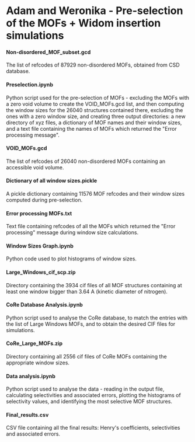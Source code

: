 # Adam and Weronika - Pre-selection of the MOFs + Widom insertion simulations

#### Non-disordered_MOF_subset.gcd
The list of refcodes of 87929 non-disordered MOFs, obtained from CSD database.

#### Preselection.ipynb
Python script used for the pre-selection of MOFs - excluding the MOFs with a zero void volume to create the VOID_MOFs.gcd list, and then computing the window sizes for the 26040 structures contained there, excluding the ones with a zero window size, and creating three output directories: a new directory of xyz files, a dictionary of MOF names and their window sizes, and a text file containing the names of MOFs which returned the "Error processing message". 

#### VOID_MOFs.gcd
The list of refcodes of 26040 non-disordered MOFs containing an accessible void volume.

#### Dictionary of all window sizes.pickle
A pickle dictionary containing 11576 MOF refcodes and their window sizes computed during pre-selection.

#### Error processing MOFs.txt
Text file containing refcodes of all the MOFs which returned the "Error processing" message during window size calculations.

#### Window Sizes Graph.ipynb
Python code used to plot histograms of window sizes. 

#### Large_Windows_cif_scp.zip  
Directory containing the 3934 cif files of all MOF structures containing at least one window bigger than 3.64 A (kinetic diameter of nitrogen).

#### CoRe Database Analysis.ipynb
Python script used to analyse the CoRe database, to match the entries with the list of Large Windows MOFs, and to obtain the desired CIF files for simulations.

#### CoRe_Large_MOFs.zip
Directory containing all 2556 cif files of CoRe MOFs containing the appropriate window sizes. 

#### Data analysis.ipynb
Python script used to analyse the data - reading in the output file, calculating selectivities and associated errors, plotting the histograms of selectivity values, and identifying the most selective MOF structures.

#### Final_results.csv
CSV file containing all the final results: Henry's coefficients, selectivities and associated errors.

